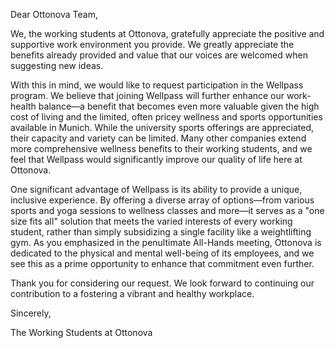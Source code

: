 Dear Ottonova Team,

We, the working students at Ottonova, gratefully appreciate the positive and supportive work environment you provide. We greatly appreciate the benefits already provided and value that our voices are welcomed when suggesting new ideas.

With this in mind, we would like to request participation in the Wellpass program. We believe that joining Wellpass will further enhance our work-health balance—a benefit that becomes even more valuable given the high cost of living and the limited, often pricey wellness and sports opportunities available in Munich. While the university sports offerings are appreciated, their capacity and variety can be limited. Many other companies extend more comprehensive wellness benefits to their working students, and we feel that Wellpass would significantly improve our quality of life here at Ottonova.

One significant advantage of Wellpass is its ability to provide a unique, inclusive experience. By offering a diverse array of options—from various sports and yoga sessions to wellness classes and more—it serves as a "one size fits all" solution that meets the varied interests of every working student, rather than simply subsidizing a single facility like a weightlifting gym. As you emphasized in the penultimate All-Hands meeting, Ottonova is dedicated to the physical and mental well-being of its employees, and we see this as a prime opportunity to enhance that commitment even further.

Thank you for considering our request. We look forward to continuing our contribution to a fostering a vibrant and healthy workplace.

Sincerely,

The Working Students at Ottonova